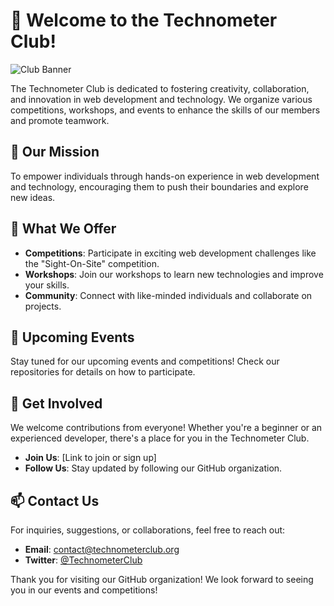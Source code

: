 # 🎉 Welcome to the Technometer Club! 

![Club Banner](path/to/your/banner-image.png)

The Technometer Club is dedicated to fostering creativity, collaboration, and innovation in web development and technology. We organize various competitions, workshops, and events to enhance the skills of our members and promote teamwork.

## 🌟 Our Mission

To empower individuals through hands-on experience in web development and technology, encouraging them to push their boundaries and explore new ideas.

## 🚀 What We Offer

- **Competitions**: Participate in exciting web development challenges like the "Sight-On-Site" competition.
- **Workshops**: Join our workshops to learn new technologies and improve your skills.
- **Community**: Connect with like-minded individuals and collaborate on projects.

## 📅 Upcoming Events

Stay tuned for our upcoming events and competitions! Check our repositories for details on how to participate.

## 🤝 Get Involved

We welcome contributions from everyone! Whether you're a beginner or an experienced developer, there's a place for you in the Technometer Club.

- **Join Us**: [Link to join or sign up]
- **Follow Us**: Stay updated by following our GitHub organization.

## 📫 Contact Us

For inquiries, suggestions, or collaborations, feel free to reach out:

- **Email**: contact@technometerclub.org
- **Twitter**: [@TechnometerClub](https://twitter.com/TechnometerClub)

Thank you for visiting our GitHub organization! We look forward to seeing you in our events and competitions!
